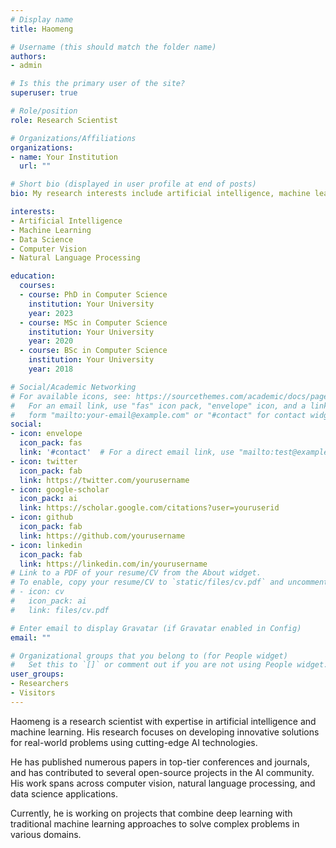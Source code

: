 ```yaml
---
# Display name
title: Haomeng

# Username (this should match the folder name)
authors:
- admin

# Is this the primary user of the site?
superuser: true

# Role/position
role: Research Scientist

# Organizations/Affiliations
organizations:
- name: Your Institution
  url: ""

# Short bio (displayed in user profile at end of posts)
bio: My research interests include artificial intelligence, machine learning, and data science.

interests:
- Artificial Intelligence
- Machine Learning
- Data Science
- Computer Vision
- Natural Language Processing

education:
  courses:
  - course: PhD in Computer Science
    institution: Your University
    year: 2023
  - course: MSc in Computer Science
    institution: Your University
    year: 2020
  - course: BSc in Computer Science
    institution: Your University
    year: 2018

# Social/Academic Networking
# For available icons, see: https://sourcethemes.com/academic/docs/page-builder/#icons
#   For an email link, use "fas" icon pack, "envelope" icon, and a link in the
#   form "mailto:your-email@example.com" or "#contact" for contact widget.
social:
- icon: envelope
  icon_pack: fas
  link: '#contact'  # For a direct email link, use "mailto:test@example.org".
- icon: twitter
  icon_pack: fab
  link: https://twitter.com/yourusername
- icon: google-scholar
  icon_pack: ai
  link: https://scholar.google.com/citations?user=youruserid
- icon: github
  icon_pack: fab
  link: https://github.com/yourusername
- icon: linkedin
  icon_pack: fab
  link: https://linkedin.com/in/yourusername
# Link to a PDF of your resume/CV from the About widget.
# To enable, copy your resume/CV to `static/files/cv.pdf` and uncomment the lines below.
# - icon: cv
#   icon_pack: ai
#   link: files/cv.pdf

# Enter email to display Gravatar (if Gravatar enabled in Config)
email: ""

# Organizational groups that you belong to (for People widget)
#   Set this to `[]` or comment out if you are not using People widget.
user_groups:
- Researchers
- Visitors
---
```


Haomeng is a research scientist with expertise in artificial intelligence and machine learning. His research focuses on developing innovative solutions for real-world problems using cutting-edge AI technologies.

He has published numerous papers in top-tier conferences and journals, and has contributed to several open-source projects in the AI community. His work spans across computer vision, natural language processing, and data science applications.

Currently, he is working on projects that combine deep learning with traditional machine learning approaches to solve complex problems in various domains.
